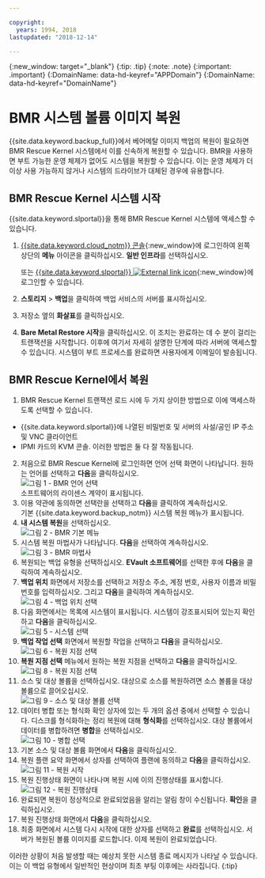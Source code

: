 ```yaml
---

copyright:
  years: 1994, 2018
lastupdated: "2018-12-14"

---
```

{:new_window: target="_blank"}
{:tip: .tip}
{:note: .note}
{:important: .important}
{:DomainName: data-hd-keyref="APPDomain"}
{:DomainName: data-hd-keyref="DomainName"}

# BMR 시스템 볼륨 이미지 복원

{{site.data.keyword.backup_full}}에서 베어메탈 이미지 백업의 복원이 필요하면 BMR Rescue Kernel 시스템에서 이를 신속하게 복원할 수 있습니다. BMR을 사용하면 부트 가능한 운영 체제가 없어도 시스템을 복원할 수 있습니다. 이는 운영 체제가 더 이상 사용 가능하지 않거나 시스템의 드라이브가 대체된 경우에 유용합니다.

## BMR Rescue Kernel 시스템 시작

{{site.data.keyword.slportal}}을 통해 BMR Rescue Kernel 시스템에 액세스할 수 있습니다.
1. [{{site.data.keyword.cloud_notm}} 콘솔](https://{DomainName}/catalog/){:new_window}에 로그인하여 왼쪽 상단의 **메뉴** 아이콘을 클릭하십시오. **일반 인프라**를 선택하십시오.

   또는 [{{site.data.keyword.slportal}} ![External link icon](../../icons/launch-glyph.svg "External link icon")](https://control.softlayer.com/){:new_window}에 로그인할 수 있습니다.
2. **스토리지** > **백업**을 클릭하여 백업 서비스의 서버를 표시하십시오.
3. 저장소 옆의 **화살표**를 클릭하십시오.
4. **Bare Metal Restore 시작**을 클릭하십시오. 이 조치는 완료하는 데 수 분이 걸리는 트랜잭션을 시작합니다. 이후에 여기서 자세히 설명한 단계에 따라 서버에 액세스할 수 있습니다. 시스템이 부트 프로세스를 완료하면 사용자에게 이메일이 발송됩니다.


## BMR Rescue Kernel에서 복원

1. BMR Rescue Kernel 트랜잭션 로드 시에 두 가지 상이한 방법으로 이에 액세스하도록 선택할 수 있습니다.
  - {{site.data.keyword.slportal}}에 나열된 비밀번호 및 서버의 사설/공인 IP 주소 및 VNC 클라이언트
  - IPMI 카드의 KVM 콘솔.
  이러한 방법은 둘 다 잘 작동됩니다.
2. 처음으로 BMR Rescue Kernel에 로그인하면 언어 선택 화면이 나타납니다. 원하는 언어를 선택하고 **다음**을 클릭하십시오.
<br/>![그림 1 - BMR 언어 선택](/images/bmr1.png)<br/> 소프트웨어의 라이센스 계약이 표시됩니다.
3. 이용 약관에 동의하면 선택란을 선택하고 **다음**을 클릭하여 계속하십시오. <br/> 기본 {{site.data.keyword.backup_notm}} 시스템 복원 메뉴가 표시됩니다.
4. **내 시스템 복원**을 선택하십시오.
<br/>![그림 2 - BMR 기본 메뉴](/images/bmr2.png)
5. 시스템 복원 마법사가 나타납니다. **다음**을 선택하여 계속하십시오.
<br/>![그림 3 - BMR 마법사](/images/bmr3.png)
6. 복원되는 백업 유형을 선택하십시오. **EVault 소프트웨어**를 선택한 후에 **다음**을 클릭하여 계속하십시오.
7. **백업 위치** 화면에서 저장소를 선택하고 저장소 주소, 계정 번호, 사용자 이름과 비밀번호를 입력하십시오. 그리고 **다음**을 클릭하여 계속하십시오.
<br/>![그림 4 - 백업 위치 선택](/images/bmr4.png)
8. 다음 화면에서는 목록에 시스템이 표시됩니다. 시스템이 강조표시되어 있는지 확인하고 **다음**을 클릭하십시오.
<br/>![그림 5 - 시스템 선택](/images/bmr5.png)
9. **백업 작업 선택** 화면에서 복원할 작업을 선택하고 **다음**을 클릭하십시오.
<br/>![그림 6 - 복원 지점 선택](/images/bmr6.png)
10. **복원 지점 선택** 메뉴에서 원하는 복원 지점을 선택하고 **다음**을 클릭하십시오.
<br/>![그림 8 - 복원 지점 선택](/images/bmr8.png)
11. 소스 및 대상 볼륨을 선택하십시오. 대상으로 소스를 복원하려면 소스 볼륨을 대상 볼륨으로 끌어오십시오.
<br/>![그림 9 - 소스 및 대상 볼륨 선택](/images/bmr9.png)
12. 데이터 병합 또는 형식화 확인 상자에 있는 두 개의 옵션 중에서 선택할 수 있습니다. 디스크를 형식화하는 정리 복원에 대해 **형식화**를 선택하십시오. 대상 볼륨에서 데이터를 병합하려면 **병합**을 선택하십시오.
<br/>![그림 10 - 병합 선택](/images/bmr10.png)
13. 기본 소스 및 대상 볼륨 화면에서 **다음**을 클릭하십시오.
14. 복원 플랜 요약 화면에서 상자를 선택하여 플랜에 동의하고 **다음**을 클릭하십시오.
<br/>![그림 11 - 복원 시작](/images/bmr11.png)
15. 복원 진행상태 화면이 나타나며 복원 시에 이의 진행상태를 표시합니다.
<br/>![그림 12 - 복원 진행상태](/images/bmr12.png)
16. 완료되면 복원이 정상적으로 완료되었음을 알리는 알림 창이 수신됩니다. **확인**을 클릭하십시오.
17. 복원 진행상태 화면에서 **다음**을 클릭하십시오.
18. 최종 화면에서 시스템 다시 시작에 대한 상자를 선택하고 **완료**를 선택하십시오. 서버가 복원된 볼륨 이미지를 로드합니다.
  이제 복원이 완료되었습니다. <br/>

  이러한 상황이 처음 발생할 때는 예상치 못한 시스템 종료 메시지가 나타날 수 있습니다. 이는 이 백업 유형에서 일반적인 현상이며 최초 부팅 이후에는 사라집니다.
  {:tip}
